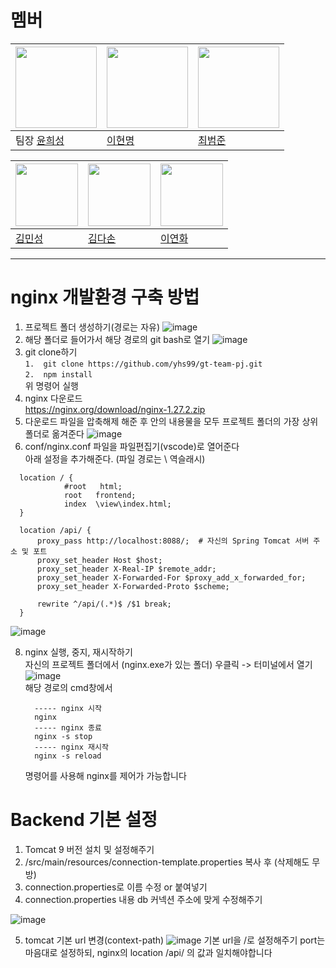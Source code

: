 # 멤버
|<img src="https://avatars.githubusercontent.com/u/45925957?v=4" width="130" height="130">| <img src="https://avatars.githubusercontent.com/u/40009468?v=4" width="130" height="130">|<img src="https://avatars.githubusercontent.com/u/169216626?v=4" width="130" height="130">|
|---|---|---|
|팀장 [윤희성](https://github.com/yhs99) | [이현명](https://github.com/HyunmyoungLee) | [최범준](https://github.com/bumjun12)

|<img src="https://avatars.githubusercontent.com/u/169752511?v=4" width="100" height="100">| <img src="https://avatars.githubusercontent.com/u/19566619?v=4" width="100" height="100">|<img src="https://avatars.githubusercontent.com/u/179418413?v=4" width="100" height="100">
|---|---|---|
| [김민성](https://github.com/minsung12345) | [김다손](https://github.com/kimdason) | [이연화](https://github.com/peachea27) 

----------
# nginx 개발환경 구축 방법
  1. 프로젝트 폴더 생성하기(경로는 자유)
![image](https://github.com/user-attachments/assets/3ca3a3f3-76bb-4296-ad9f-c7b42b44826b)
  2. 해당 폴더로 들어가서 해당 경로의 git bash로 열기
![image](https://github.com/user-attachments/assets/9243ca67-4106-488b-ab88-b0c9e15302a4)
  3. git clone하기<br>
     ```1.  git clone https://github.com/yhs99/gt-team-pj.git ``` <br>
     ```2.  npm install ```<br>
     위 명령어 실행
  5. nginx 다운로드<br>
    https://nginx.org/download/nginx-1.27.2.zip
  6. 다운로드 파일을 압축해제 해준 후 안의 내용물을 모두 프로젝트 폴더의 가장 상위폴더로 옮겨준다
![image](https://github.com/user-attachments/assets/c24f5e03-70ed-4e41-90fc-d0f7bac067e3)
  7. conf/nginx.conf 파일을 파일편집기(vscode)로 열어준다<br>
  아래 설정을 추가해준다. (파일 경로는 \ 역슬래시)
```
  location / {
            #root   html;
            root   frontend;
            index  \view\index.html;
  }

  location /api/ {
      proxy_pass http://localhost:8088/;  # 자신의 Spring Tomcat 서버 주소 및 포트
      proxy_set_header Host $host;
      proxy_set_header X-Real-IP $remote_addr;
      proxy_set_header X-Forwarded-For $proxy_add_x_forwarded_for;
      proxy_set_header X-Forwarded-Proto $scheme;
      
      rewrite ^/api/(.*)$ /$1 break;
  }
```
![image](https://github.com/user-attachments/assets/cf0722c4-b23d-4cc1-a71b-a8c065a6b321)

  8. nginx 실행, 중지, 재시작하기 <br>
     자신의 프로젝트 폴더에서 (nginx.exe가 있는 폴더) 우클릭 -> 터미널에서 열기
     ![image](https://github.com/user-attachments/assets/a978148a-7532-4bb0-a6f2-fb82ff53c0ec)
     <br>
     해당 경로의 cmd창에서
     ```
       ----- nginx 시작
       nginx
       ----- nginx 종료
       nginx -s stop
       ----- nginx 재시작
       nginx -s reload
     ```
     명령어를 사용해 nginx를 제어가 가능합니다

# Backend 기본 설정
1. Tomcat 9 버전 설치 및 설정해주기
2. /src/main/resources/connection-template.properties 복사 후 (삭제해도 무방)
3. connection.properties로 이름 수정 or 붙여넣기
4. connection.properties 내용 db 커넥션 주소에 맞게 수정해주기

![image](https://github.com/user-attachments/assets/5c411e13-0b56-4f95-bbf4-9a33f94fa9b7)

5. tomcat 기본 url 변경(context-path)
![image](https://github.com/user-attachments/assets/5dd07ec9-8aec-4b22-ae80-c4b8f73b9ea6)
기본 url을 /로 설정해주기
port는 마음대로 설정하되, nginx의 location /api/ 의 값과 일치해야합니다
